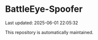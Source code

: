# BattleEye-Spoofer

Last updated: 2025-06-01 22:05:32

This repository is automatically maintained.
